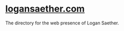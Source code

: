 # [logansaether.com](https://logansaether.com)

The directory for the web presence of Logan Saether.